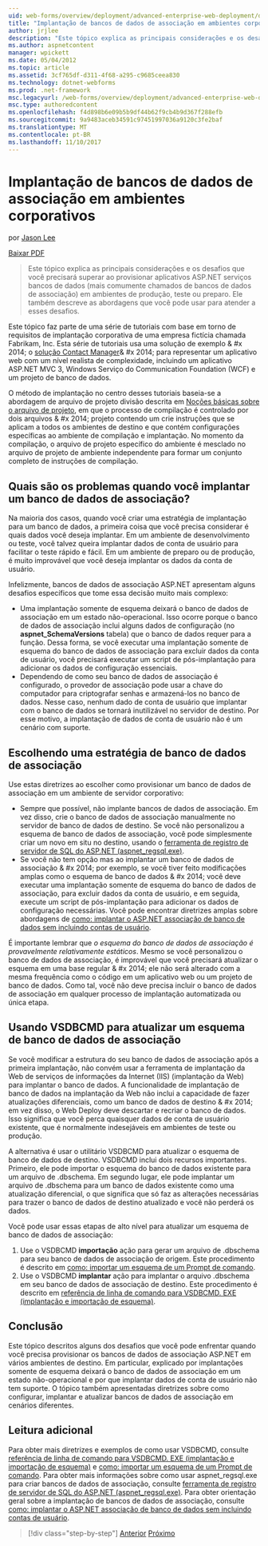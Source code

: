 ```yaml
---
uid: web-forms/overview/deployment/advanced-enterprise-web-deployment/deploying-membership-databases-to-enterprise-environments
title: "Implantação de bancos de dados de associação em ambientes corporativos | Microsoft Docs"
author: jrjlee
description: "Este tópico explica as principais considerações e os desafios que você precisará superar ao provisionar bancos de dados do serviços de aplicativo ASP.NET (mais comuns..."
ms.author: aspnetcontent
manager: wpickett
ms.date: 05/04/2012
ms.topic: article
ms.assetid: 3cf765df-d311-4f68-a295-c9685ceea830
ms.technology: dotnet-webforms
ms.prod: .net-framework
msc.legacyurl: /web-forms/overview/deployment/advanced-enterprise-web-deployment/deploying-membership-databases-to-enterprise-environments
msc.type: authoredcontent
ms.openlocfilehash: f4d898b6e09b5b9df44b62f9cb4b9d367f288efb
ms.sourcegitcommit: 9a9483aceb34591c97451997036a9120c3fe2baf
ms.translationtype: MT
ms.contentlocale: pt-BR
ms.lasthandoff: 11/10/2017
---
```

<a name="deploying-membership-databases-to-enterprise-environments"></a>Implantação de bancos de dados de associação em ambientes corporativos
====================
por [Jason Lee](https://github.com/jrjlee)

[Baixar PDF](https://msdnshared.blob.core.windows.net/media/MSDNBlogsFS/prod.evol.blogs.msdn.com/CommunityServer.Blogs.Components.WeblogFiles/00/00/00/63/56/8130.DeployingWebAppsInEnterpriseScenarios.pdf)

> Este tópico explica as principais considerações e os desafios que você precisará superar ao provisionar aplicativos ASP.NET serviços bancos de dados (mais comumente chamados de bancos de dados de associação) em ambientes de produção, teste ou preparo. Ele também descreve as abordagens que você pode usar para atender a esses desafios.


Este tópico faz parte de uma série de tutoriais com base em torno de requisitos de implantação corporativa de uma empresa fictícia chamada Fabrikam, Inc. Esta série de tutoriais usa uma solução de exemplo & #x 2014; o [solução Contact Manager](../web-deployment-in-the-enterprise/the-contact-manager-solution.md)& #x 2014; para representar um aplicativo web com um nível realista de complexidade, incluindo um aplicativo ASP.NET MVC 3, Windows Serviço do Communication Foundation (WCF) e um projeto de banco de dados.

O método de implantação no centro desses tutoriais baseia-se a abordagem de arquivo de projeto divisão descrita em [Noções básicas sobre o arquivo de projeto](../web-deployment-in-the-enterprise/understanding-the-project-file.md), em que o processo de compilação é controlado por dois arquivos & #x 2014; projeto contendo um crie instruções que se aplicam a todos os ambientes de destino e que contém configurações específicas ao ambiente de compilação e implantação. No momento da compilação, o arquivo de projeto específico do ambiente é mesclado no arquivo de projeto de ambiente independente para formar um conjunto completo de instruções de compilação.

## <a name="what-are-the-issues-when-you-deploy-a-membership-database"></a>Quais são os problemas quando você implantar um banco de dados de associação?

Na maioria dos casos, quando você criar uma estratégia de implantação para um banco de dados, a primeira coisa que você precisa considerar é quais dados você deseja implantar. Em um ambiente de desenvolvimento ou teste, você talvez queira implantar dados de conta de usuário para facilitar o teste rápido e fácil. Em um ambiente de preparo ou de produção, é muito improvável que você deseja implantar os dados da conta de usuário.

Infelizmente, bancos de dados de associação ASP.NET apresentam alguns desafios específicos que tome essa decisão muito mais complexo:

- Uma implantação somente de esquema deixará o banco de dados de associação em um estado não-operacional. Isso ocorre porque o banco de dados de associação inclui alguns dados de configuração (no **aspnet\_SchemaVersions** tabela) que o banco de dados requer para a função. Dessa forma, se você executar uma implantação somente de esquema do banco de dados de associação para excluir dados da conta de usuário, você precisará executar um script de pós-implantação para adicionar os dados de configuração essenciais.
- Dependendo de como seu banco de dados de associação é configurado, o provedor de associação pode usar a chave do computador para criptografar senhas e armazená-los no banco de dados. Nesse caso, nenhum dado de conta de usuário que implantar com o banco de dados se tornará inutilizável no servidor de destino. Por esse motivo, a implantação de dados de conta de usuário não é um cenário com suporte.

## <a name="choosing-a-membership-database-strategy"></a>Escolhendo uma estratégia de banco de dados de associação

Use estas diretrizes ao escolher como provisionar um banco de dados de associação em um ambiente de servidor corporativo:

- Sempre que possível, não implante bancos de dados de associação. Em vez disso, crie o banco de dados de associação manualmente no servidor de banco de dados de destino. Se você não personalizou a esquema de banco de dados de associação, você pode simplesmente criar um novo em situ no destino, usando o [ferramenta de registro de servidor de SQL do ASP.NET (aspnet\_regsql.exe)](https://msdn.microsoft.com/en-us/library/ms229862(v=vs.100).aspx).
- Se você não tem opção mas ao implantar um banco de dados de associação & #x 2014; por exemplo, se você tiver feito modificações amplas como o esquema de banco de dados & #x 2014; você deve executar uma implantação somente de esquema do banco de dados de associação, para excluir dados da conta de usuário, e em seguida, execute um script de pós-implantação para adicionar os dados de configuração necessárias. Você pode encontrar diretrizes amplas sobre abordagens de [como: implantar o ASP.NET associação de banco de dados sem incluindo contas de usuário](https://msdn.microsoft.com/en-us/library/ff361972(v=vs.100).aspx).

É importante lembrar que *o esquema do banco de dados de associação é provavelmente relativamente estáticos*. Mesmo se você personalizou o banco de dados de associação, é improvável que você precisará atualizar o esquema em uma base regular & #x 2014; ele não será alterado com a mesma frequência como o código em um aplicativo web ou um projeto de banco de dados. Como tal, você não deve precisa incluir o banco de dados de associação em qualquer processo de implantação automatizada ou única etapa.

## <a name="using-vsdbcmd-to-update-a-membership-database-schema"></a>Usando VSDBCMD para atualizar um esquema de banco de dados de associação

Se você modificar a estrutura do seu banco de dados de associação após a primeira implantação, não convém usar a ferramenta de implantação da Web de serviços de informações da Internet (IIS) (implantação da Web) para implantar o banco de dados. A funcionalidade de implantação de banco de dados na implantação da Web não inclui a capacidade de fazer atualizações diferenciais, como um banco de dados de destino & #x 2014; em vez disso, o Web Deploy deve descartar e recriar o banco de dados. Isso significa que você perca quaisquer dados de conta de usuário existente, que é normalmente indesejáveis em ambientes de teste ou produção.

A alternativa é usar o utilitário VSDBCMD para atualizar o esquema de banco de dados de destino. VSDBCMD inclui dois recursos importantes. Primeiro, ele pode importar o esquema do banco de dados existente para um arquivo de .dbschema. Em segundo lugar, ele pode implantar um arquivo de .dbschema para um banco de dados existente como uma atualização diferencial, o que significa que só faz as alterações necessárias para trazer o banco de dados de destino atualizado e você não perderá os dados.

Você pode usar essas etapas de alto nível para atualizar um esquema de banco de dados de associação:

1. Use o VSDBCMD **importação** ação para gerar um arquivo de .dbschema para seu banco de dados de associação de origem. Este procedimento é descrito em [como: importar um esquema de um Prompt de comando](https://msdn.microsoft.com/en-us/library/dd172135.aspx).
2. Use o VSDBCMD **implantar** ação para implantar o arquivo .dbschema em seu banco de dados de associação de destino. Este procedimento é descrito em [referência de linha de comando para VSDBCMD. EXE (implantação e importação de esquema)](https://msdn.microsoft.com/en-us/library/dd193283.aspx).

## <a name="conclusion"></a>Conclusão

Este tópico descritos alguns dos desafios que você pode enfrentar quando você precisa provisionar os bancos de dados de associação ASP.NET em vários ambientes de destino. Em particular, explicado por implantações somente de esquema deixará o banco de dados de associação em um estado não-operacional e por que implantar dados de conta de usuário não tem suporte. O tópico também apresentadas diretrizes sobre como configurar, implantar e atualizar bancos de dados de associação em cenários diferentes.

## <a name="further-reading"></a>Leitura adicional

Para obter mais diretrizes e exemplos de como usar VSDBCMD, consulte [referência de linha de comando para VSDBCMD. EXE (implantação e importação de esquema)](https://msdn.microsoft.com/en-us/library/dd193283.aspx) e [como: importar um esquema de um Prompt de comando](https://msdn.microsoft.com/en-us/library/dd172135.aspx). Para obter mais informações sobre como usar aspnet\_regsql.exe para criar bancos de dados de associação, consulte [ferramenta de registro de servidor de SQL do ASP.NET (aspnet\_regsql.exe)](https://msdn.microsoft.com/en-us/library/ms229862(v=vs.100).aspx). Para obter orientação geral sobre a implantação de bancos de dados de associação, consulte [como: implantar o ASP.NET associação de banco de dados sem incluindo contas de usuário](https://msdn.microsoft.com/en-us/library/ff361972(v=vs.100).aspx).

>[!div class="step-by-step"]
[Anterior](deploying-database-role-memberships-to-test-environments.md)
[Próximo](excluding-files-and-folders-from-deployment.md)
